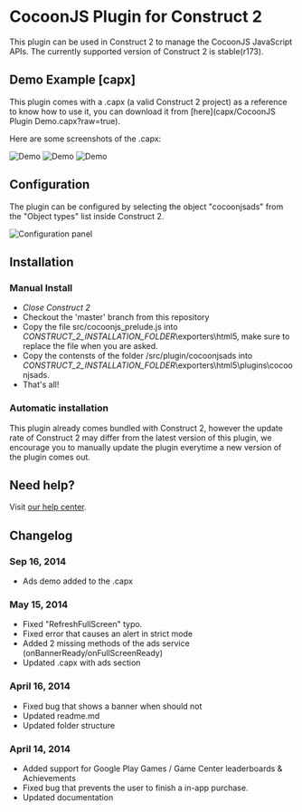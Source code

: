 CocoonJS Plugin for Construct 2
==================
This plugin can be used in Construct 2 to manage the CocoonJS JavaScript APIs. The currently supported version of Construct 2 is stable(r173).

## Demo Example [capx]
This plugin comes with a .capx (a valid Construct 2 project) as a reference to know how to use it, you can download it from [here](capx/CocoonJS Plugin Demo.capx?raw=true).

Here are some screenshots of the .capx:

![Demo](http://support.ludei.com/hc/en-us/article_attachments/200643378/Screen_Shot_2014-04-14_at_12.58.54.png)
![Demo](http://support.ludei.com/hc/en-us/article_attachments/200697397/social_actions.png)
![Demo](http://support.ludei.com/hc/en-us/article_attachments/200694983/social_login_leaderboard.png)

## Configuration
The plugin can be configured by selecting the object "cocoonjsads" from the "Object types" list inside Construct 2.

![Configuration panel](http://support.ludei.com/hc/en-us/article_attachments/200687973/Screen_Shot_2014-04-14_at_13.10.28.png)
## Installation
### Manual Install
* *Close Construct 2*
* Checkout the 'master' branch from this repository
* Copy the file src/cocoonjs_prelude.js into *_CONSTRUCT_2_INSTALLATION_FOLDER_*\exporters\html5\, make sure to replace the file when you are asked.
* Copy the contensts of the folder /src/plugin/cocoonjsads into *_CONSTRUCT_2_INSTALLATION_FOLDER_*\exporters\html5\plugins\cocoonjsads.
* That's all!

### Automatic installation
This plugin already comes bundled with Construct 2, however the update rate of Construct 2 may differ from the latest version of this plugin, we encourage you to manually update the plugin everytime a new version of the plugin comes out.
## Need help?
Visit [our help center](https://support.ludei.com).
## Changelog

### Sep 16, 2014
* Ads demo added to the .capx

### May 15, 2014
* Fixed "RefreshFullScreen" typo.
* Fixed error that causes an alert in strict mode
* Added 2 missing methods of the ads service (onBannerReady/onFullScreenReady)
* Updated .capx with ads section

### April 16, 2014
* Fixed bug that shows a banner when should not
* Updated readme.md
* Updated folder structure

### April 14, 2014
* Added support for Google Play Games / Game Center leaderboards & Achievements
* Fixed bug that prevents the user to finish a in-app purchase.
* Updated documentation
